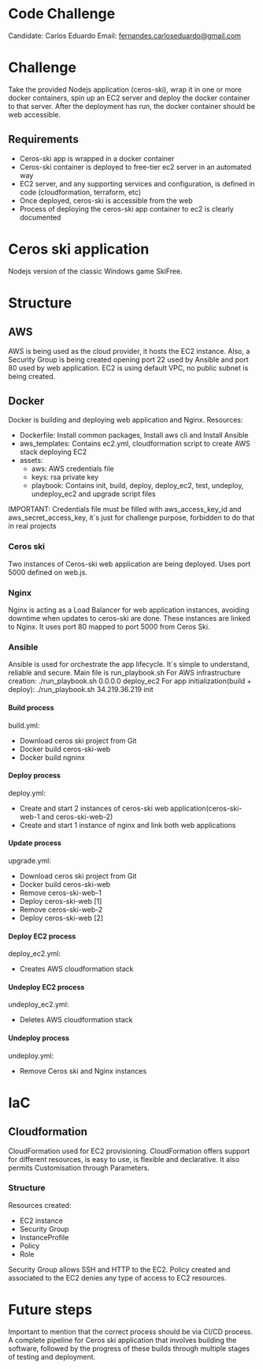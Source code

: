 # Code Challenge

Candidate: Carlos Eduardo
Email: fernandes.carloseduardo@gmail.com

# Challenge
Take the provided Nodejs application (ceros-ski), wrap it in one or more docker containers, spin up an EC2 server and deploy the docker container to that server.  After the deployment has run, the docker container should be web accessible.

## Requirements
 - Ceros-ski app is wrapped in a docker container
 - Ceros-ski container is deployed to free-tier ec2 server in an automated way
 - EC2 server, and any supporting services and configuration, is defined in code (cloudformation, terraform, etc)
 - Once deployed, ceros-ski is accessible from the web
 - Process of deploying the ceros-ski app container to ec2 is clearly documented


# Ceros ski application
Nodejs version of the classic Windows game SkiFree.

# Structure

## AWS
AWS is being used as the cloud provider, it hosts the EC2 instance. Also, a Security Group is 
being created opening port 22 used by Ansible and port 80 used by web application.
EC2 is using default VPC, no public subnet is being created.


## Docker
Docker is building and deploying web application and Nginx.
Resources:
 - Dockerfile: Install common packages, Install aws cli and Install Ansible
 - aws_templates: Contains ec2.yml, cloudformation script to create AWS stack deploying EC2
 - assets:
   - aws: AWS credentials file
   - keys: rsa private key
   - playbook: Contains init, build, deploy, deploy_ec2, test, undeploy, undeploy_ec2 and upgrade script files
   
IMPORTANT: Credentials file must be filled with aws_access_key_id and aws_secret_access_key,
it`s just for challenge purpose, forbidden to do that in real projects 

### Ceros ski
Two instances of Ceros-ski web application are being deployed.
Uses port 5000 defined on web.js.

### Nginx
Nginx is acting as a Load Balancer for web application instances, 
avoiding downtime when updates to ceros-ski are done.
These instances are linked to Nginx.
It uses port 80 mapped to port 5000 from Ceros Ski.

### Ansible
Ansible is used for orchestrate the app lifecycle.
It`s simple to understand, reliable and secure. 
Main file is run_playbook.sh
For AWS infrastructure creation: ./run_playbook.sh 0.0.0.0 deploy_ec2
For app initialization(build + deploy): ./run_playbook.sh 34.219.36.219 init

#### Build process
build.yml:
 - Download ceros ski project from Git
 - Docker build ceros-ski-web
 - Docker build ngninx

#### Deploy process
deploy.yml:
 - Create and start 2 instances of ceros-ski web application(ceros-ski-web-1 and ceros-ski-web-2)
 - Create and start 1 instance of nginx and link both web applications

#### Update process
upgrade.yml:
 - Download ceros ski project from Git
 - Docker build ceros-ski-web
 - Remove ceros-ski-web-1
 - Deploy ceros-ski-web [1]
 - Remove ceros-ski-web-2
 - Deploy ceros-ski-web [2]  

#### Deploy EC2 process
deploy_ec2.yml:
 - Creates AWS cloudformation stack
 
#### Undeploy EC2 process
undeploy_ec2.yml:
 - Deletes AWS cloudformation stack
 
#### Undeploy process
undeploy.yml:
 - Remove Ceros ski and Nginx instances


# IaC

## Cloudformation
CloudFormation used for EC2 provisioning. CloudFormation offers support for different resources, 
is easy to use, is flexible and declarative. It also permits Customisation through Parameters.

### Structure
Resources created:
  - EC2 instance
  - Security Group
  - InstanceProfile
  - Policy
  - Role
  
  Security Group allows SSH and HTTP to the EC2. Policy created and associated to the EC2 denies any type of access to EC2 resources.

# Future steps
Important to mention that the correct process should be via CI/CD process.
A complete pipeline for Ceros ski application that involves building the software, 
followed by the progress of these builds through multiple stages of testing and deployment.

